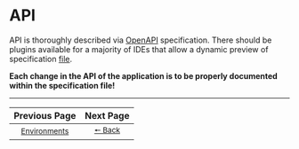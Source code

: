 # API
API is thoroughly described via [OpenAPI](https://swagger.io/specification/) specification. There should be
plugins available for a majority of IDEs that allow a dynamic preview of specification [file](./ApiSpecs.json).

**Each change in the API of the application is to be properly documented within the
specification file!**

---

| Previous Page | Next Page |
|:-------------:|:-----:|
| <sup>[Environments](./environments.md)</sup> | <sup>[🠔 Back](./readme.md)</sup> |
